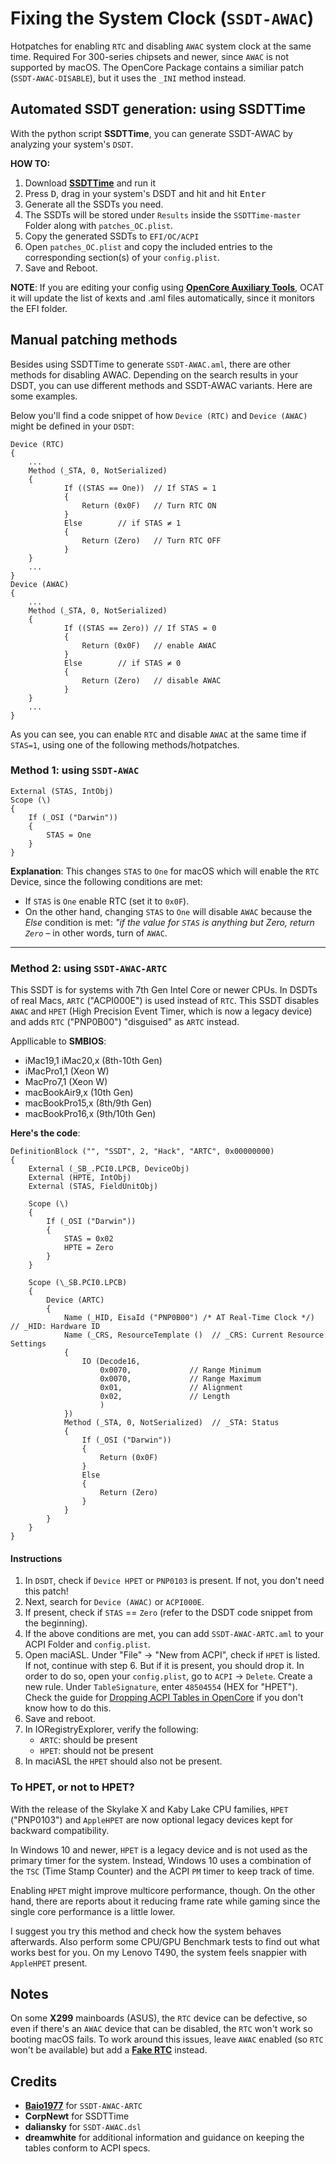# Fixing the System Clock (`SSDT-AWAC`)

Hotpatches for enabling `RTC` and disabling `AWAC` system clock at the same time. Required For 300-series chipsets and newer, since `AWAC` is not supported by macOS. The OpenCore Package contains a similiar patch (`SSDT-AWAC-DISABLE`), but it uses the `_INI` method instead.

## Automated SSDT generation: using SSDTTime
With the python script **SSDTTime**, you can generate SSDT-AWAC by analyzing your system's `DSDT`.

**HOW TO:**

1. Download [**SSDTTime**](https://github.com/corpnewt/SSDTTime) and run it
2. Press <kbd>D</kbd>, drag in your system's DSDT and hit and hit <kbd>Enter</kbd>
3. Generate all the SSDTs you need.
4. The SSDTs will be stored under `Results` inside the `SSDTTime-master` Folder along with `patches_OC.plist`.
5. Copy the generated SSDTs to `EFI/OC/ACPI`
6. Open `patches_OC.plist` and copy the included entries to the corresponding section(s) of your `config.plist`.
7. Save and Reboot.

**NOTE**: If you are editing your config using [**OpenCore Auxiliary Tools**](https://github.com/ic005k/QtOpenCoreConfig/releases), OCAT it will update the list of kexts and .aml files automatically, since it monitors the EFI folder.

## Manual patching methods
Besides using SSDTTime to generate `SSDT-AWAC.aml`, there are other methods for disabling AWAC. Depending on the search results in your DSDT, you can use different methods and SSDT-AWAC variants. Here are some examples.

Below you'll find a code snippet of how `Device (RTC)` and `Device (AWAC)` might be defined in your `DSDT`:

```asl
Device (RTC)
{
    ...
    Method (_STA, 0, NotSerialized)
    {
            If ((STAS == One)) 	// If STAS = 1
            {
                Return (0x0F)  	// Turn RTC ON
            }
            Else		// if STAS ≠ 1
            {
                Return (Zero)  	// Turn RTC OFF
            }
    }
    ...
}
Device (AWAC)
{
    ...
    Method (_STA, 0, NotSerialized)
    {
            If ((STAS == Zero))	// If STAS = 0
            {
                Return (0x0F) 	// enable AWAC
            }
            Else		// if STAS ≠ 0
            {
                Return (Zero)	// disable AWAC
            }
    }
    ...
}
```
As you can see, you can enable `RTC` and disable `AWAC` at the same time if `STAS=1`, using one of the following methods/hotpatches.

### Method 1: using `SSDT-AWAC`
```asl
External (STAS, IntObj)
Scope (\)
{
    If (_OSI ("Darwin"))
    {
        STAS = One
    }
}
``` 
**Explanation**: This changes `STAS` to `One` for macOS which will enable the `RTC` Device, since the following conditions are met: 

- If `STAS` is `One` enable RTC (set it to `0x0F`). 
- On the other hand, changing `STAS` to `One` will disable `AWAC` because the *Else* condition is met: *"if the value for `STAS` is anything but Zero, return `Zero`* – in other words, turn of `AWAC`.

___

### Method 2: using `SSDT-AWAC-ARTC`
This SSDT is for systems with 7th Gen Intel Core or newer CPUs. In DSDTs of real Macs, `ARTC` ("ACPI000E") is used instead of `RTC`. This SSDT disables `AWAC` and `HPET` (High Precision Event Timer, which is now a legacy device) and adds `RTC` ("PNP0B00") "disguised" as `ARTC` instead.

Appllicable to **SMBIOS**:

- iMac19,1 iMac20,x (8th-10th Gen)
- iMacPro1,1 (Xeon W)
- MacPro7,1 (Xeon W)
- macBookAir9,x (10th Gen)
- macBookPro15,x (8th/9th Gen)
- macBookPro16,x (9th/10th Gen)

**Here's the code**:

```asl
DefinitionBlock ("", "SSDT", 2, "Hack", "ARTC", 0x00000000)
{
    External (_SB_.PCI0.LPCB, DeviceObj)
    External (HPTE, IntObj)
    External (STAS, FieldUnitObj)

    Scope (\)
    {
        If (_OSI ("Darwin"))
        {
            STAS = 0x02
            HPTE = Zero
        }
    }

    Scope (\_SB.PCI0.LPCB)
    {
        Device (ARTC)
        {
            Name (_HID, EisaId ("PNP0B00") /* AT Real-Time Clock */)  // _HID: Hardware ID
            Name (_CRS, ResourceTemplate ()  // _CRS: Current Resource Settings
            {
                IO (Decode16,
                    0x0070,             // Range Minimum
                    0x0070,             // Range Maximum
                    0x01,               // Alignment
                    0x02,               // Length
                    )
            })
            Method (_STA, 0, NotSerialized)  // _STA: Status
            {
                If (_OSI ("Darwin"))
                {
                    Return (0x0F)
                }
                Else
                {
                    Return (Zero)
                }
            }
        }
    }
}
``` 
#### Instructions

1. In `DSDT`, check if `Device HPET` or `PNP0103` is present. If not, you don't need this patch!
2. Next, search for `Device (AWAC)` or `ACPI000E`.
3. If present, check if `STAS` == `Zero` (refer to the DSDT code snippet from the beginning).
4. If the above conditions are met, you can add `SSDT-AWAC-ARTC.aml` to your ACPI Folder and `config.plist`.
5. Open maciASL. Under "File" → "New from ACPI", check if `HPET` is listed. If not, continue with step 6. But if it is present, you should drop it. In order to do so, open your `config.plist`, go to `ACPI` &rarr; `Delete`. Create a new rule. Under `TableSignature`, enter `48504554` (HEX for "HPET"). Check the guide for [Dropping ACPI Tables in OpenCore](https://github.com/5T33Z0/OC-Little-Translated/tree/main/00_ACPI/ACPI_Dropping_Tables) if you don't know how to do this.
6. Save and reboot.
7. In IORegistryExplorer, verify the following:
	-  `ARTC`: should be present
	-  `HPET`: should not be present
8. In maciASL the `HPET` should also not be present.

### To HPET, or not to HPET?
With the release of the Skylake X and Kaby Lake CPU families, `HPET` ("PNP0103") and `AppleHPET` are now optional legacy devices kept for backward compatibility. 

In Windows 10 and newer, `HPET` is a legacy device and is not used as the primary timer for the system. Instead, Windows 10 uses a combination of the `TSC` (Time Stamp Counter) and the ACPI `PM` timer to keep track of time.

Enabling `HPET` might improve multicore performance, though. On the other hand, there are reports about it reducing frame rate while gaming since the single core performance is a little lower. 

I suggest you try this method and check how the system behaves afterwards. Also perform some CPU/GPU Benchmark tests to find out what works best for you. On my Lenovo T490, the system feels snappier with `AppleHPET` present.

## Notes
On some **X299** mainboards (ASUS), the `RTC` device can be defective, so even if there's an `AWAC` device that can be disabled, the `RTC` won't work so booting macOS fails. To work around this issues, leave `AWAC` enabled (so `RTC` won't be available) but add a [**Fake RTC**](https://github.com/5T33Z0/OC-Little-Translated/tree/main/01_Adding_missing_Devices_and_enabling_Features/System_Clock_(SSDT-RTC0)) instead.

## Credits
- [**Baio1977**](https://github.com/Baio1977) for `SSDT-AWAC-ARTC`
- **CorpNewt** for SSDTTime
- **daliansky** for `SSDT-AWAC.dsl`
- **dreamwhite** for additional information and guidance on keeping the tables conform to ACPI specs.
